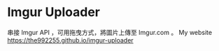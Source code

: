 # Imgur Uploader
串接 Imgur API ，可用拖曳方式，將圖片上傳至 Imgur.com 。
My website 
https://the992255.github.io/imgur-uploader
